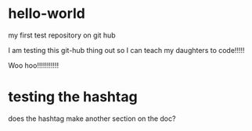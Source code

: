 # hello-world
my first test repository on git hub

I am testing this git-hub thing out so I can teach my daughters to code!!!!!

Woo hoo!!!!!!!!!!!

# testing the hashtag
does the hashtag make another section on the doc?

